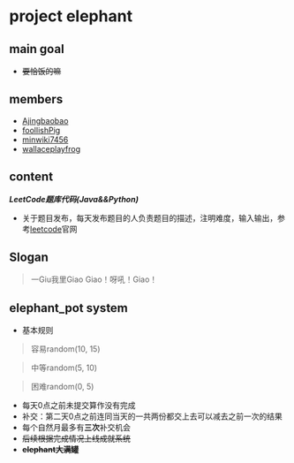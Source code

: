 # project elephant
## main goal
* ~~要恰饭的嘛~~
## members
* [Ajingbaobao](https://github.com/Ajingbaobao)
* [foollishPig](https://github.com/foolishPig)
* [minwiki7456](https://github.com/minwiki7456)
* [wallaceplayfrog](https://github.com/wallaceplayfrog)
## content
_**LeetCode题库代码(Java&&Python)**_
* 关于题目发布，每天发布题目的人负责题目的描述，注明难度，输入输出，参考[leetcode](https://leetcode-cn.com/problemset/all/)官网
## Slogan
>一Giu我里Giao Giao！呀吼！Giao！
## elephant_pot system
* 基本规则
> 容易random(10, 15)

> 中等random(5, 10)

> 困难random(0, 5)
* 每天0点之前未提交算作没有完成
* 补交：第二天0点之前连同当天的一共两份都交上去可以减去之前一次的结果
* 每个自然月最多有**三次**补交机会
* ~~后续根据完成情况上线成就系统~~
* ~~**elephant大满罐**~~
